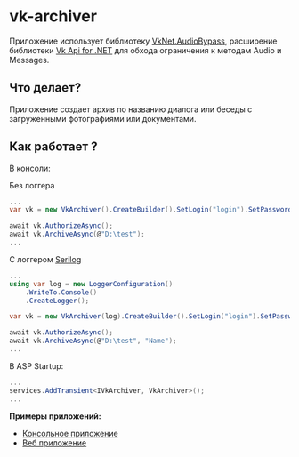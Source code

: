 # **vk-archiver**

Приложение использует библиотеку [VkNet.AudioBypass](https://github.com/flowersne/VkNet.AudioBypass), расширение библиотеки [Vk Api for .NET](https://github.com/vknet/vk) для обхода ограничения к методам Audio и Messages.

## **Что делает?**

Приложение создает архив по названию диалога или беседы с загруженными фотографиями или документами. 

## **Как работает ?**

В консоли:

Без логгера
```c#
...
var vk = new VkArchiver().CreateBuilder().SetLogin("login").SetPassword("password").SetApplicationId(8206863).Build();

await vk.AuthorizeAsync();
await vk.ArchiveAsync(@"D:\test");
...
```
С логгером [Serilog](https://serilog.net/)
```c#
...
using var log = new LoggerConfiguration()
    .WriteTo.Console()
    .CreateLogger();

var vk = new VkArchiver(log).CreateBuilder().SetLogin("login").SetPassword("password").SetApplicationId(8206863).Build();

await vk.AuthorizeAsync();
await vk.ArchiveAsync(@"D:\test", "Name");
...
```
В ASP Startup:
```c#
...
services.AddTransient<IVkArchiver, VkArchiver>();
...
```
**Примеры приложений:**
* [Консольное приложение](https://github.com/overbeered/vk-archiver/tree/feature/2-design-archiver-interface/samples/Console)  
* [Веб приложение](https://github.com/overbeered/vk-archiver/tree/feature/2-design-archiver-interface/samples/ASP.NET%20Core)